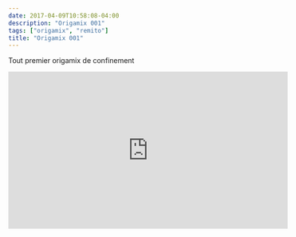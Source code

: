 ```yaml
---
date: 2017-04-09T10:58:08-04:00
description: "Origamix 001"
tags: ["origamix", "remito"]
title: "Origamix 001"
---
```


Tout premier origamix de confinement

<iframe 
	width="560" 
	height="315" 
	src="https://www.youtube.com/embed/videoseries?list=PL793CMxhMwtEkvxvvNLtuI-sIvnrX-KaT" 
	frameborder="0" 
	allow="autoplay; encrypted-media" 
	allowfullscreen>
</iframe>